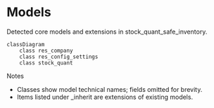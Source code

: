 # Models

Detected core models and extensions in stock_quant_safe_inventory.

```mermaid
classDiagram
    class res_company
    class res_config_settings
    class stock_quant
```

Notes
- Classes show model technical names; fields omitted for brevity.
- Items listed under _inherit are extensions of existing models.
